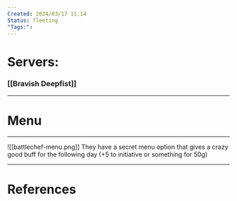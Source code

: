 ```yaml
---
Created: 2024/03/17 11:14
Status: fleeting
"Tags:":
---
```

# Servers:
### [[Bravish Deepfist]]
---
# Menu
--- 
![[battlechef-menu.png]]
They have a secret menu option that gives a crazy good buff for the following day (+5 to initiative or something for 50g)

---
# References